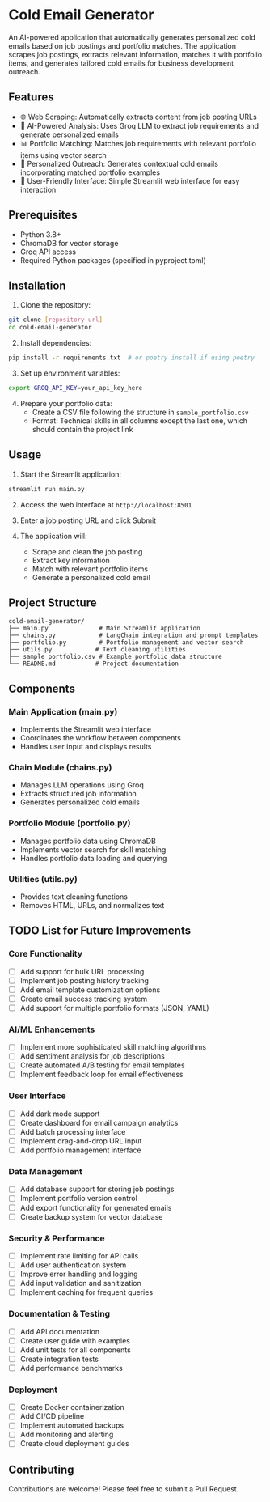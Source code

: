 # Cold Email Generator

An AI-powered application that automatically generates personalized cold emails based on job postings and portfolio matches. The application scrapes job postings, extracts relevant information, matches it with portfolio items, and generates tailored cold emails for business development outreach.

## Features

- 🌐 Web Scraping: Automatically extracts content from job posting URLs
- 🤖 AI-Powered Analysis: Uses Groq LLM to extract job requirements and generate personalized emails
- 📊 Portfolio Matching: Matches job requirements with relevant portfolio items using vector search
- 🎯 Personalized Outreach: Generates contextual cold emails incorporating matched portfolio examples
- 🚀 User-Friendly Interface: Simple Streamlit web interface for easy interaction

## Prerequisites

- Python 3.8+
- ChromaDB for vector storage
- Groq API access
- Required Python packages (specified in pyproject.toml)

## Installation

1. Clone the repository:

```bash
git clone [repository-url]
cd cold-email-generator
```

2. Install dependencies:

```bash
pip install -r requirements.txt  # or poetry install if using poetry
```

3. Set up environment variables:

```bash
export GROQ_API_KEY=your_api_key_here
```

4. Prepare your portfolio data:
   - Create a CSV file following the structure in `sample_portfolio.csv`
   - Format: Technical skills in all columns except the last one, which should contain the project link

## Usage

1. Start the Streamlit application:

```bash
streamlit run main.py
```

2. Access the web interface at `http://localhost:8501`

3. Enter a job posting URL and click Submit

4. The application will:
   - Scrape and clean the job posting
   - Extract key information
   - Match with relevant portfolio items
   - Generate a personalized cold email

## Project Structure

```
cold-email-generator/
├── main.py              # Main Streamlit application
├── chains.py            # LangChain integration and prompt templates
├── portfolio.py         # Portfolio management and vector search
├── utils.py            # Text cleaning utilities
├── sample_portfolio.csv # Example portfolio data structure
└── README.md           # Project documentation
```

## Components

### Main Application (main.py)

- Implements the Streamlit web interface
- Coordinates the workflow between components
- Handles user input and displays results

### Chain Module (chains.py)

- Manages LLM operations using Groq
- Extracts structured job information
- Generates personalized cold emails

### Portfolio Module (portfolio.py)

- Manages portfolio data using ChromaDB
- Implements vector search for skill matching
- Handles portfolio data loading and querying

### Utilities (utils.py)

- Provides text cleaning functions
- Removes HTML, URLs, and normalizes text

## TODO List for Future Improvements

### Core Functionality

- [ ] Add support for bulk URL processing
- [ ] Implement job posting history tracking
- [ ] Add email template customization options
- [ ] Create email success tracking system
- [ ] Add support for multiple portfolio formats (JSON, YAML)

### AI/ML Enhancements

- [ ] Implement more sophisticated skill matching algorithms
- [ ] Add sentiment analysis for job descriptions
- [ ] Create automated A/B testing for email templates
- [ ] Implement feedback loop for email effectiveness

### User Interface

- [ ] Add dark mode support
- [ ] Create dashboard for email campaign analytics
- [ ] Add batch processing interface
- [ ] Implement drag-and-drop URL input
- [ ] Add portfolio management interface

### Data Management

- [ ] Add database support for storing job postings
- [ ] Implement portfolio version control
- [ ] Add export functionality for generated emails
- [ ] Create backup system for vector database

### Security & Performance

- [ ] Implement rate limiting for API calls
- [ ] Add user authentication system
- [ ] Improve error handling and logging
- [ ] Add input validation and sanitization
- [ ] Implement caching for frequent queries

### Documentation & Testing

- [ ] Add API documentation
- [ ] Create user guide with examples
- [ ] Add unit tests for all components
- [ ] Create integration tests
- [ ] Add performance benchmarks

### Deployment

- [ ] Create Docker containerization
- [ ] Add CI/CD pipeline
- [ ] Implement automated backups
- [ ] Add monitoring and alerting
- [ ] Create cloud deployment guides

## Contributing

Contributions are welcome! Please feel free to submit a Pull Request.
